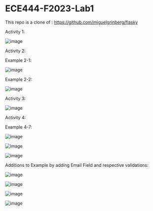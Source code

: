 # ECE444-F2023-Lab1

This repo is a clone of : https://github.com/miguelgrinberg/flasky

Activity 1:

![image](https://github.com/Ultare1717/ECE444-F2023-Lab1/assets/67229334/5ecfa510-7570-40ec-8f5c-b56b0d867603)

Activity 2:

Example 2-1:

![image](https://github.com/Ultare1717/ECE444-F2023-Lab1/assets/67229334/75ff859d-ab5c-4649-85e4-ccbcf0c593ee)


Example 2-2: 

![image](https://github.com/Ultare1717/ECE444-F2023-Lab1/assets/67229334/230945f3-780e-47ae-a5cd-987ea6420328)


Activity 3:

![image](https://github.com/Ultare1717/ECE444-F2023-Lab1/assets/67229334/dcacb33e-38e8-44e1-9096-afa2ce736a66)



Activity 4:

Example 4-7:

![image](https://github.com/Ultare1717/ECE444-F2023-Lab1/assets/67229334/4058957c-6780-4071-8edd-8c990ad44aad)

![image](https://github.com/Ultare1717/ECE444-F2023-Lab1/assets/67229334/10b0823b-67e3-4f13-b86a-aa66c4451fdf)

![image](https://github.com/Ultare1717/ECE444-F2023-Lab1/assets/67229334/bd24b2f1-99b6-45ca-9333-48127521dd44)


Additions to Example by adding Email Field and respective validations:

![image](https://github.com/Ultare1717/ECE444-F2023-Lab1/assets/67229334/bd908ae2-f046-4a5e-88a5-68e56ba49916)

![image](https://github.com/Ultare1717/ECE444-F2023-Lab1/assets/67229334/0565794b-bd0f-4f62-8f9b-e37cd147bd65)

![image](https://github.com/Ultare1717/ECE444-F2023-Lab1/assets/67229334/9196bd8c-0f25-4a81-a11f-4b191e724c57)

![image](https://github.com/Ultare1717/ECE444-F2023-Lab1/assets/67229334/16370010-4cc9-4274-9e58-ec08678937b6)
